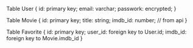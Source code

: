 Table User {
  id: primary key;
  email: varchar;
  passwork: encrypted;
}

Table Movie {
  id: primary key;
  title: string;
  imdb_id: number; // from api
}

Table Favorite {
  id: primary key;
  user_id: foreign key to User.id;
  imdb_id: foreign key to Movie.imdb_id
}